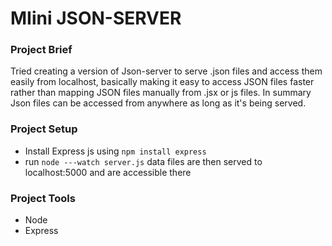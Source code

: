 # MIini JSON-SERVER  
### Project Brief
Tried creating a version of Json-server to serve .json files and access them easily from localhost, basically making it easy to access JSON files faster rather than mapping JSON files manually from .jsx or js files. In summary Json files can be accessed from anywhere as long as it's being served.
### Project Setup
- Install Express js using ```npm install express```
- run ```node ---watch server.js```
data files are then served to localhost:5000 and are accessible there
### Project Tools
* Node
* Express
